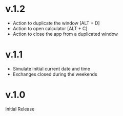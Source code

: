 # v.1.2

- Action to duplicate the window [ALT + D]
- Action to open calculator [ALT + C]
- Action to close the app from a duplicated window


# v.1.1

- Simulate initial current date and time
- Exchanges closed during the weekends


# v.1.0

Initial Release